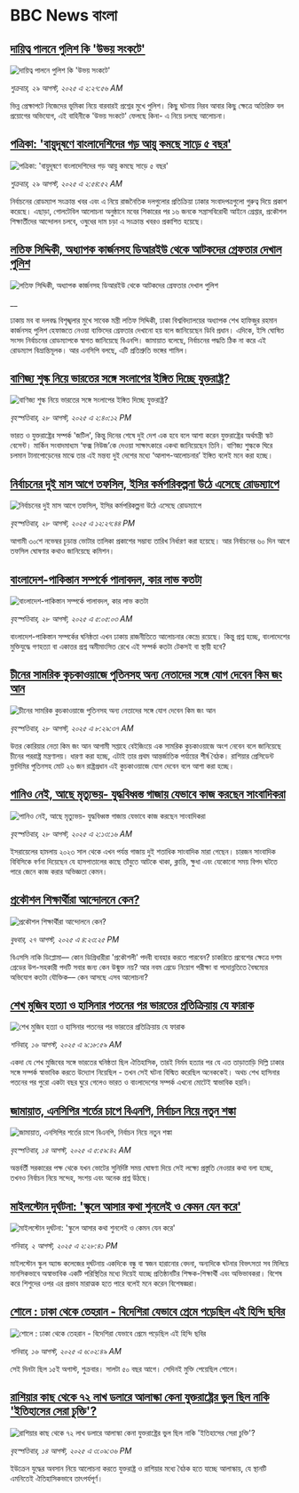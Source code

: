 # BBC News বাংলা## [দায়িত্ব পালনে পুলিশ কি 'উভয় সংকটে' ](https://www.bbc.com/bengali/articles/c0e93rg9y2xo?at_medium=RSS&at_campaign=rss?at_campaign=githubrss)![দায়িত্ব পালনে পুলিশ কি 'উভয় সংকটে' ](https://ichef.bbci.co.uk/ace/ws/240/cpsprodpb/23a3/live/2f86c100-8417-11f0-8920-cb71bf7274c6.jpg)_শুক্রবার, ২৯ আগস্ট, ২০২৫ এ ২:২৭:৫৬ AM_ভিন্ন প্রেক্ষাপটে নিজেদের ভূমিকা নিয়ে বারবারই প্রশ্নের মুখে পুলিশ। কিছু ঘটনায় নিরব আবার কিছু ক্ষেত্রে অতিরিক্ত বল প্রয়োগের অভিযোগ, এই বাহিনীকে 'উভয় সংকটে' ফেলছে কিনা- এ নিয়ে চলছে আলোচনা।## [পত্রিকা: 'বায়ুদূষণে বাংলাদেশিদের গড় আয়ু কমছে সাড়ে ৫ বছর'](https://www.bbc.com/bengali/articles/ckg4xr42j1mo?at_medium=RSS&at_campaign=rss?at_campaign=githubrss)![পত্রিকা: 'বায়ুদূষণে বাংলাদেশিদের গড় আয়ু কমছে সাড়ে ৫ বছর'](https://ichef.bbci.co.uk/ace/ws/240/cpsprodpb/d614/live/c04ec240-8481-11f0-b9b0-25c17244d412.jpg)_শুক্রবার, ২৯ আগস্ট, ২০২৫ এ ২:৫৪:৫২ AM_নির্বাচনের রোডম্যাপ সংক্রান্ত খবর এবং এ নিয়ে রাজনৈতিক দলগুলোর প্রতিক্রিয়া ঢাকার সংবাদপত্রগুলো গুরুত্ব দিয়ে প্রকাশ করেছে। এছাড়া, গোলটেবিল আলোচনা অনুষ্ঠানে মবের শিকারের পর ১৬ জনকে সন্ত্রাসবিরোধী আইনে গ্রেপ্তার, প্রকৌশল শিক্ষার্তীদের আন্দোলন চলবে, ওষুধের দাম চড়া এ সংক্রান্ত খবরও প্রকাশিত হয়েছে।## [লতিফ সিদ্দিকী, অধ্যাপক কার্জনসহ ডিআরইউ থেকে আটকদের গ্রেফতার দেখাল পুলিশ](https://www.bbc.co.uk/bengali/live/c4gj5kjg4w3t?at_medium=RSS&at_campaign=rss?at_campaign=githubrss)![লতিফ সিদ্দিকী, অধ্যাপক কার্জনসহ ডিআরইউ থেকে আটকদের গ্রেফতার দেখাল পুলিশ](https://ichef.bbci.co.uk/ace/standard/240/cpsprodpb/6259/live/e6cd9380-8439-11f0-b391-6936825093bd.jpg)__ঢাকায় মব বা দলবদ্ধ বিশৃঙ্খলার মুখে সাবেক মন্ত্রী লতিফ সিদ্দিকী, ঢাকা বিশ্ববিদ্যালয়ের অধ্যাপক শেখ হাফিজুর রহমান কার্জনসহ পুলিশ হেফাজতে নেওয়া ব্যক্তিদের গ্রেফতার দেখানো হয় বলে জানিয়েছেন ডিবি প্রধান। এদিকে, ইসি ঘোষিত সংসদ নির্বাচনের রোডম্যাপকে স্বাগত জানিয়েছে বিএনপি। জামায়াত বলেছে, নির্বাচনের পদ্ধতি ঠিক না করে এই রোডম্যাপ বিভ্রান্তিমূলক। আর এনসিপি বলছে, এটি প্রতিশ্রুতি ভঙ্গের শামিল।## [বাণিজ্য শুল্ক নিয়ে ভারতের সঙ্গে সংলাপের ইঙ্গিত দিচ্ছে যুক্তরাষ্ট্র?](https://www.bbc.com/bengali/articles/cx29z5pjen5o?at_medium=RSS&at_campaign=rss?at_campaign=githubrss)![বাণিজ্য শুল্ক নিয়ে ভারতের সঙ্গে সংলাপের ইঙ্গিত দিচ্ছে যুক্তরাষ্ট্র?](https://ichef.bbci.co.uk/ace/ws/240/cpsprodpb/38a0/live/4b772ed0-83fa-11f0-9cf6-cbf3e73ce2b9.jpg)_বৃহস্পতিবার, ২৮ আগস্ট, ২০২৫ এ ২:৪০:১২ PM_ভারত ও যুক্তরাষ্ট্রের সম্পর্ক 'জটিল', কিন্তু দিনের শেষে দুই দেশ এক হবে বলে আশা করেন যুক্তরাষ্ট্রের অর্থমন্ত্রী স্কট বেসেন্ট।
মার্কিন সংবাদমাধ্যম ‘ফক্স নিউজ’কে দেওয়া সাক্ষাৎকারে একথা জানিয়েছেন তিনি। বাণিজ্য শুল্ককে ঘিরে চলমান টানাপোড়েনের মাঝে তার এই মন্তব্য দুই দেশের মধ্যে ‘আলাপ-আলোচনার’ ইঙ্গিত বলেই মনে করা হচ্ছে।## [নির্বাচনের দুই মাস আগে তফসিল, ইসির কর্মপরিকল্পনা উঠে এসেছে রোডম্যাপে](https://www.bbc.com/bengali/articles/c2en0plz782o?at_medium=RSS&at_campaign=rss?at_campaign=githubrss)![নির্বাচনের দুই মাস আগে তফসিল, ইসির কর্মপরিকল্পনা উঠে এসেছে রোডম্যাপে](https://ichef.bbci.co.uk/ace/ws/240/cpsprodpb/5444/live/906a76b0-8403-11f0-9cf6-cbf3e73ce2b9.jpg)_বৃহস্পতিবার, ২৮ আগস্ট, ২০২৫ এ ১২:২৭:৪৪ PM_আগামী ৩০শে নভেম্বর চূড়ান্ত ভোটার তালিকা প্রকাশের সম্ভাব্য তারিখ নির্ধারণ করা হয়েছে। আর নির্বাচনের ৬০ দিন আগে তফসিল ঘোষণার কথাও জানিয়েছে কমিশন।## [বাংলাদেশ-পাকিস্তান সম্পর্কে পালাবদল, কার লাভ কতটা](https://www.bbc.com/bengali/articles/cjr1xy75nwxo?at_medium=RSS&at_campaign=rss?at_campaign=githubrss)![বাংলাদেশ-পাকিস্তান সম্পর্কে পালাবদল, কার লাভ কতটা](https://ichef.bbci.co.uk/ace/ws/240/cpsprodpb/a61e/live/d95888c0-8391-11f0-ab3e-bd52082cd0ae.jpg)_বৃহস্পতিবার, ২৮ আগস্ট, ২০২৫ এ ৫:০৫:০৩ AM_বাংলাদেশ-পাকিস্তান সম্পর্কের ঘনিষ্ঠতা এখন ঢাকায় রাজনীতিতে আলোচনার কেন্দ্রে রয়েছে। কিন্তু প্রশ্ন হচ্ছে, বাংলাদেশের মুক্তিযুদ্ধে গণহত্যা বা একাত্তর প্রশ্ন অমীমাংসিত রেখে এই সম্পর্ক কতটা টেকসই বা স্থায়ী হবে?## [চীনের সামরিক কুচকাওয়াজে পুতিনসহ অন্য নেতাদের সঙ্গে যোগ দেবেন কিম জং আন](https://www.bbc.com/bengali/articles/c3dp7r990n1o?at_medium=RSS&at_campaign=rss?at_campaign=githubrss)![চীনের সামরিক কুচকাওয়াজে পুতিনসহ অন্য নেতাদের সঙ্গে যোগ দেবেন কিম জং আন](https://ichef.bbci.co.uk/ace/ws/240/cpsprodpb/4ef0/live/949af310-83d9-11f0-83cc-c5da98c419b8.jpg)_বৃহস্পতিবার, ২৮ আগস্ট, ২০২৫ এ ৮:২৯:৩৭ AM_উত্তর কোরিয়ার নেতা কিম জং আন আগামী সপ্তাহে বেইজিংয়ে এক সামরিক কুচকাওয়াজে অংশ নেবেন বলে জানিয়েছে চীনের পররাষ্ট্র মন্ত্রণালয়। ধারণা করা হচ্ছে, এটাই তার প্রথম আন্তর্জাতিক পর্যায়ের শীর্ষ বৈঠক। রাশিয়ার প্রেসিডেন্ট ভ্লাদিমির পুতিনসহ মোট ২৬ জন রাষ্ট্রপ্রধান এই কুচকাওয়াজে যোগ দেবেন বলে আশা করা হচ্ছে।## [পানিও নেই, আছে মৃত্যুভয়- যুদ্ধবিধ্বস্ত গাজায় যেভাবে কাজ করছেন সাংবাদিকরা](https://www.bbc.com/bengali/articles/c2l7q5v9l57o?at_medium=RSS&at_campaign=rss?at_campaign=githubrss)![পানিও নেই, আছে মৃত্যুভয়- যুদ্ধবিধ্বস্ত গাজায় যেভাবে কাজ করছেন সাংবাদিকরা](https://ichef.bbci.co.uk/ace/ws/240/cpsprodpb/a986/live/fc2f50b0-8335-11f0-a34f-318be3fb0481.jpg)_বৃহস্পতিবার, ২৮ আগস্ট, ২০২৫ এ ২:১৩:১৬ AM_ইসরায়েলের হামলায় ২০২৩ সাল থেকে এখন পর্যন্ত গাজায় দুই শতাধিক সাংবাদিক মারা গেছেন। চারজন সাংবাদিক বিবিসিকে বর্ণনা দিয়েছেন যে হাসপাতালের কাছে তাঁবুতে আটকে থাকা, ক্লান্তি, ক্ষুধা এবং যেকোনো সময় বিপদ ঘটতে পারে জেনে কাজ করার অভিজ্ঞতা কেমন।## [ প্রকৌশল শিক্ষার্থীরা আন্দোলনে কেন?](https://www.bbc.com/bengali/articles/czxpz6vn140o?at_medium=RSS&at_campaign=rss?at_campaign=githubrss)![ প্রকৌশল শিক্ষার্থীরা আন্দোলনে কেন?](https://ichef.bbci.co.uk/ace/ws/240/cpsprodpb/b738/live/25452770-8365-11f0-83cc-c5da98c419b8.jpg)_বুধবার, ২৭ আগস্ট, ২০২৫ এ ৪:২৩:২৫ PM_বিএসসি নাকি ডিপ্লোমা–– কোন ডিগ্রিধারীরা 'প্রকৌশলী' পদবী ব্যবহার করতে পারবেন? চাকরিতে প্রবেশের ক্ষেত্রে দশম গ্রেডের উপ-সহকারী পদটি সবার জন্য কেন উন্মুক্ত নয়? আর নবম গ্রেডে নিয়োগ পরীক্ষা বা পদোন্নতিতে বৈষম্যের অভিযোগ কতটা যৌক্তিক–– কেন আসছে এসব আলোচনা?## [শেখ মুজিব হত্যা ও হাসিনার পতনের পর ভারতের প্রতিক্রিয়ায় যে ফারাক](https://www.bbc.com/bengali/articles/cly39465d10o?at_medium=RSS&at_campaign=rss?at_campaign=githubrss)![শেখ মুজিব হত্যা ও হাসিনার পতনের পর ভারতের প্রতিক্রিয়ায় যে ফারাক](https://ichef.bbci.co.uk/ace/ws/240/cpsprodpb/473f/live/567ab140-7855-11f0-8071-1788c7e8ae0e.jpg)_শনিবার, ১৬ আগস্ট, ২০২৫ এ ৯:১৮:৫৯ AM_একদা যে শেখ মুজিবের সঙ্গে ভারতের ঘনিষ্ঠতা ছিল ঐতিহাসিক, তারই নির্মম হত্যার পর যে এত তাড়াতাড়ি দিল্লি ঢাকার সঙ্গে সম্পর্ক স্বাভাবিক করতে উদ্যোগ নিয়েছিল - তখন সেই ঘটনা বিস্মিত করেছিল অনেককেই। অথচ শেখ হাসিনার পতনের পর পুরো একটা বছর ঘুরে গেলেও ভারত ও বাংলাদেশের সম্পর্ক এখনো মোটেই স্বাভাবিক হয়নি।## [জামায়াত, এনসিপির শর্তের চাপে বিএনপি, নির্বাচন নিয়ে নতুন শঙ্কা ](https://www.bbc.com/bengali/articles/cgjyd701vwgo?at_medium=RSS&at_campaign=rss?at_campaign=githubrss)![জামায়াত, এনসিপির শর্তের চাপে বিএনপি, নির্বাচন নিয়ে নতুন শঙ্কা ](https://ichef.bbci.co.uk/ace/ws/240/cpsprodpb/6c32/live/ba7784d0-78a4-11f0-a975-cb151ca452f4.jpg)_বৃহস্পতিবার, ১৪ আগস্ট, ২০২৫ এ ৫:৫৯:৪২ AM_অন্তর্বর্তী সরকারের পক্ষ থেকে যখন ভোটের সুনির্দিষ্ট সময় ঘোষণা দিয়ে সেই লক্ষ্যে প্রস্তুতি নেওয়ার কথা বলা হচ্ছে, তখনও নির্বাচন নিয়ে সন্দেহ, সংশয় এবং অনেক প্রশ্ন উঠছে।## [মাইলস্টোন দুর্ঘটনা: 'স্কুলে আসার কথা শুনলেই ও কেমন যেন করে'](https://www.bbc.com/bengali/articles/cz0ylyd50k3o?at_medium=RSS&at_campaign=rss?at_campaign=githubrss)![মাইলস্টোন দুর্ঘটনা: 'স্কুলে আসার কথা শুনলেই ও কেমন যেন করে'](https://ichef.bbci.co.uk/ace/ws/240/cpsprodpb/b1a9/live/559e9ab0-6fa5-11f0-8dbd-f3d32ebd3327.png)_শনিবার, ২ আগস্ট, ২০২৫ এ ২:২৮:৪১ PM_মাইলস্টোন স্কুল অ্যান্ড কলেজের দুর্ঘটনায় একদিকে বন্ধু বা স্বজন হারানোর বেদনা, অন্যদিকে ঘটনার বিভৎসতা সব মিলিয়ে মানসিকভাবে অস্বাভাবিক একটি পরিস্থিতির মধ্যে দিয়েই যাচ্ছে প্রতিষ্ঠানটির শিক্ষক-শিক্ষার্থী এবং অভিভাবকরা। বিশেষ করে শিশুদের ওপর এর প্রভাব মারাত্মক হতে পারে বলেই মনে করেন বিশেষজ্ঞরা।## [শোলে : ঢাকা থেকে তেহরান - বিদেশিরা যেভাবে প্রেমে পড়েছিল এই হিন্দি ছবির](https://www.bbc.com/bengali/articles/cly73ww3wyxo?at_medium=RSS&at_campaign=rss?at_campaign=githubrss)![শোলে : ঢাকা থেকে তেহরান - বিদেশিরা যেভাবে প্রেমে পড়েছিল এই হিন্দি ছবির](https://ichef.bbci.co.uk/ace/ws/240/cpsprodpb/22a4/live/5b2e4060-79d8-11f0-83cc-c5da98c419b8.jpg)_শনিবার, ১৬ আগস্ট, ২০২৫ এ ৬:০২:৪৯ AM_সেই দিনটা ছিল ১৫ই অগাস্ট, শুক্রবার। সালটা ৫০ বছর আগে। সেদিনই মুক্তি পেয়েছিল শোলে।## [রাশিয়ার কাছ থেকে ৭২ লাখ ডলারে আলাস্কা কেনা যুক্তরাষ্ট্রের ভুল ছিল নাকি 'ইতিহাসের সেরা চুক্তি'?](https://www.bbc.com/bengali/articles/c2kzpq131nzo?at_medium=RSS&at_campaign=rss?at_campaign=githubrss)![রাশিয়ার কাছ থেকে ৭২ লাখ ডলারে আলাস্কা কেনা যুক্তরাষ্ট্রের ভুল ছিল নাকি 'ইতিহাসের সেরা চুক্তি'?](https://ichef.bbci.co.uk/ace/ws/240/cpsprodpb/72b4/live/8b981eb0-78ed-11f0-8071-1788c7e8ae0e.jpg)_বৃহস্পতিবার, ১৪ আগস্ট, ২০২৫ এ ৩:০৯:৩৬ PM_ইউক্রেন যুদ্ধের অবসান নিয়ে আলোচনা করতে যুক্তরাষ্ট্র ও রাশিয়ার মধ্যে বৈঠক হতে যাচ্ছে আলাস্কায়, যে স্থানটি এমনিতেই ঐতিহাসিকভাবে তাৎপর্যপূর্ণ।